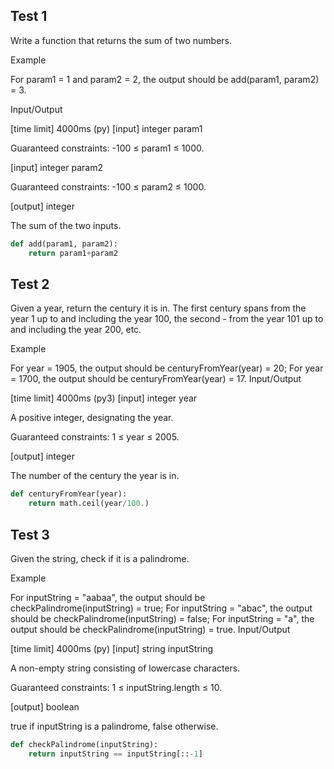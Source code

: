 ## Test 1
Write a function that returns the sum of two numbers.

Example

For param1 = 1 and param2 = 2, the output should be
add(param1, param2) = 3.

Input/Output

[time limit] 4000ms (py)
[input] integer param1

Guaranteed constraints:
-100 ≤ param1 ≤ 1000.

[input] integer param2

Guaranteed constraints:
-100 ≤ param2 ≤ 1000.

[output] integer

The sum of the two inputs.

```python
def add(param1, param2):
    return param1+param2
```

## Test 2
Given a year, return the century it is in. The first century spans from the year 1 up to and including the year 100, the second - from the year 101 up to and including the year 200, etc.

Example

For year = 1905, the output should be
centuryFromYear(year) = 20;
For year = 1700, the output should be
centuryFromYear(year) = 17.
Input/Output

[time limit] 4000ms (py3)
[input] integer year

A positive integer, designating the year.

Guaranteed constraints:
1 ≤ year ≤ 2005.

[output] integer

The number of the century the year is in.

```python
def centuryFromYear(year):
    return math.ceil(year/100.)
```

## Test 3
Given the string, check if it is a palindrome.

Example

For inputString = "aabaa", the output should be
checkPalindrome(inputString) = true;
For inputString = "abac", the output should be
checkPalindrome(inputString) = false;
For inputString = "a", the output should be
checkPalindrome(inputString) = true.
Input/Output

[time limit] 4000ms (py)
[input] string inputString

A non-empty string consisting of lowercase characters.

Guaranteed constraints:
1 ≤ inputString.length ≤ 10.

[output] boolean

true if inputString is a palindrome, false otherwise.

```python
def checkPalindrome(inputString):
    return inputString == inputString[::-1]
```